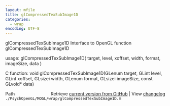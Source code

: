 ```yaml
---
layout: mfile
title: glCompressedTexSubImage1D
categories:
  - wrap
encoding: UTF-8
---
```


glCompressedTexSubImage1D  Interface to OpenGL function glCompressedTexSubImage1D  

usage:  glCompressedTexSubImage1D( target, level, xoffset, width, format, imageSize, data )  

C function:  void glCompressedTexSubImage1D(GLenum target, GLint level, GLint xoffset, GLsizei width, GLenum format, GLsizei imageSize, const GLvoid\* data)  


<div class="code_header" style="text-align:right;">
  <span style="float:left;">Path&nbsp;&nbsp;</span> <span class="counter">Retrieve <a href=
  "https://raw.github.com/Psychtoolbox-3/Psychtoolbox-3/beta/./PsychOpenGL/MOGL/wrap/glCompressedTexSubImage1D.m">current version from GitHub</a> | View <a href=
  "https://github.com/Psychtoolbox-3/Psychtoolbox-3/commits/beta/./PsychOpenGL/MOGL/wrap/glCompressedTexSubImage1D.m">changelog</a></span>
</div>
<div class="code">
  <code>./PsychOpenGL/MOGL/wrap/glCompressedTexSubImage1D.m</code>
</div>
